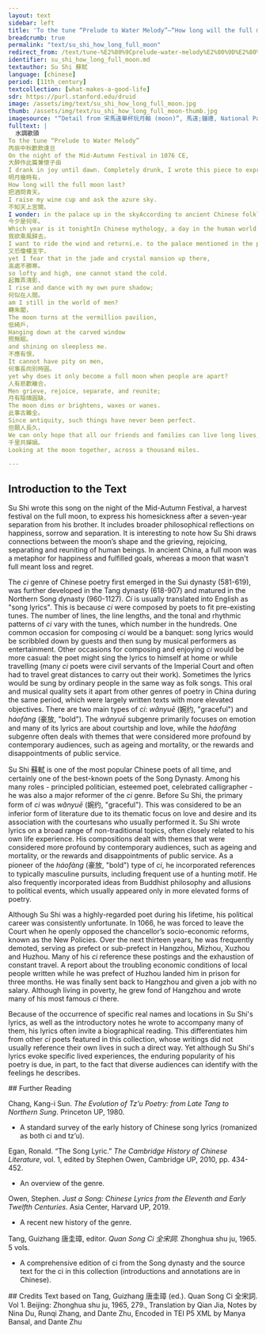 ```yaml
---
layout: text
sidebar: left
title: 'To the tune “Prelude to Water Melody”—“How long will the full moon last?” | 水調歌頭 · 明月幾時有'
breadcrumb: true
permalink: "text/su_shi_how_long_full_moon"
redirect_from: /text/tune-%E2%80%9Cprelude-water-melody%E2%80%9D%E2%80%94%E2%80%9Chow-long-will-full-moon-last%E2%80%9D
identifier: su_shi_how_long_full_moon.md
textauthor: Su Shi 蘇軾
language: [chinese]
period: [11th_century]
textcollection: [what-makes-a-good-life]
sdr: https://purl.stanford.edu/druid 
image: /assets/img/text/su_shi_how_long_full_moon.jpg
thumb: /assets/img/text/su_shi_how_long_full_moon-thumb.jpg
imagesource: "“Detail from 宋馬遠舉杯玩月軸 (moon)”, 馬遠;鍾禮, National Palace Museum, Accession Number: K2A000844N000000000PAA [Public Domain]"
fulltext: |
  水調歌頭
To the tune “Prelude to Water Melody”
丙辰中秋歡飲達旦
On the night of the Mid-Autumn Festival in 1076 CE,
大醉作此篇兼懷子由
I drank in joy until dawn. Completely drunk, I wrote this piece to express my longing for ZiyouZiyou was the younger brother of the speaker..
明月幾時有，
How long will the full moon last?
把酒問青天。
I raise my wine cup and ask the azure sky.
不知天上宮闕，
I wonder: in the palace up in the skyAccording to ancient Chinese folklore, there was a palace on the moon named Guanghan Palace 广寒宫, where a goddess resided by an osmanthus tree with her rabbit. “The palace up in the sky” refers to this palace.,
今夕是何年。
Which year is it tonightIn Chinese mythology, a day in the human world is a year on the moon. By asking what year it is on the moon, the speaker is also asking what day it is in the human world.?
我欲乘風歸去，
I want to ride the wind and returni.e. to the palace mentioned in the previous line.,
又恐瓊樓玉宇， 
yet I fear that in the jade and crystal mansion up there,
高處不勝寒。
so lofty and high, one cannot stand the cold.
起舞弄清影，
I rise and dance with my own pure shadow;
何似在人間。
am I still in the world of men?
轉朱閣，
The moon turns at the vermillion pavilion,
低綺戶，
Hanging down at the carved window
照無眠。
and shining on sleepless me.
不應有恨，
It cannot have pity on men,
何事長向別時圓。
yet why does it only become a full moon when people are apart?
人有悲歡離合，
Men grieve, rejoice, separate, and reunite;
月有陰晴圓缺，
The moon dims or brightens, waxes or wanes.
此事古難全。
Since antiquity, such things have never been perfect.
但願人長久，
We can only hope that all our friends and families can live long lives,
千里共嬋娟。
Looking at the moon together, across a thousand miles.

--- 
```

## Introduction to the Text 
<p><meta charset="utf-8" />Su Shi wrote this song on the night of the Mid-Autumn Festival, a harvest festival on the full moon, to express his homesickness after a seven-year separation from his brother. It includes broader philosophical reflections on happiness, sorrow and separation. It is interesting to note how Su Shi draws connections between the moon’s shape and the grieving, rejoicing, separating and reuniting of human beings. In ancient China, a full moon was a metaphor for happiness and fulfilled goals, whereas a moon that wasn't full meant loss and regret.</p> <p>The <em>ci</em> genre of Chinese poetry first emerged in the Sui dynasty (581-619), was further developed in the Tang dynasty (618-907) and matured in the Northern Song dynasty (960-1127). <em>Ci</em> is usually translated into English as "song lyrics". This is because <em>ci</em> were composed by poets to fit pre-existing tunes. The number of lines, the line lengths, and the tonal and rhythmic patterns of <em>ci</em> vary with the tunes, which number in the hundreds. One common occasion for composing <em>ci</em> would be a banquet: song lyrics would be scribbled down by guests and then sung by musical performers as entertainment. Other occasions for composing and enjoying <em>ci</em> would be more casual: the poet might sing the lyrics to himself at home or while travelling (many <em>ci</em> poets were civil servants of the Imperial Court and often had to travel great distances to carry out their work). Sometimes the lyrics would be sung by ordinary people in the same way as folk songs. This oral and musical quality sets it apart from other genres of poetry in China during the same period, which were largely written texts with more elevated objectives. There are two main types of <em>ci</em>: <em>wǎnyuē</em> (婉约, "graceful") and <em>háofàng</em> (豪放, "bold"). The <em>wǎnyuē</em> subgenre primarily focuses on emotion and many of its lyrics are about courtship and love, while the<em> háofàng</em> subgenre often deals with themes that were considered more profound by contemporary audiences, such as ageing and mortality, or the rewards and disappointments of public service.</p> <p><meta charset="utf-8" />Su Shi <meta charset="utf-8" />蘇軾 is one of the most popular Chinese poets of all time, and certainly one of the best-known poets of the Song Dynasty. Among his many roles - principled politician, esteemed poet, celebrated calligrapher - he was also a major reformer of the <em>ci</em> genre. Before Su Shi, the primary form of <em>ci</em> was <em>wǎnyuē</em> (婉约, "graceful"). This was considered to be an inferior form of literature due to its thematic focus on love and desire and its association with the courtesans who usually performed it. Su Shi wrote lyrics on a broad range of non-traditional topics, often closely related to his own life experience. His compositions dealt with themes that were considered more profound by contemporary audiences, such as ageing and mortality, or the rewards and disappointments of public service. As a pioneer of the <em>háofàng </em>(豪放, "bold") type of <em>ci</em>, he incorporated references to typically masculine pursuits, including frequent use of a hunting motif. He also frequently incorporated ideas from Buddhist philosophy and allusions to political events, which usually appeared only in more elevated forms of poetry.</p> <p dir="ltr">Although Su Shi was a highly-regarded poet during his lifetime, his political career was consistently unfortunate. In 1066, he was forced to leave the Court when he openly opposed the chancellor’s socio-economic reforms, known as the New Policies. Over the next thirteen years, he was frequently demoted, serving as prefect or sub-prefect in Hangzhou, Mizhou, Xuzhou and Huzhou. Many of his <em>ci</em> reference these postings and the exhaustion of constant travel. A report about the troubling economic conditions of local people written while he was prefect of Huzhou landed him in prison for three months. He was finally sent back to Hangzhou and given a job with no salary. Although living in poverty, he grew fond of Hangzhou and wrote many of his most famous <em>ci </em>there.</p> <p>Because of the occurrence of specific real names and locations in Su Shi's lyrics, as well as the introductory notes he wrote to accompany many of them, his lyrics often invite a biographical reading. This differentiates him from other <em>ci</em> poets featured in this collection, whose writings did not usually reference their own lives in such a direct way. Yet although Su Shi's lyrics evoke specific lived experiences, the enduring popularity of his poetry is due, in part, to the fact that diverse audiences can identify with the feelings he describes.</p>
## Further Reading 
<p>Chang, Kang-i Sun. <em>The Evolution of Tz’u Poetry: from Late Tang to Northern Sung</em>. Princeton UP, 1980.</p> <ul> <li>A standard survey of the early history of Chinese song lyrics (romanized as both ci and tz’u).</li> </ul> <p>Egan, Ronald. “The Song Lyric.” <em>The Cambridge History of Chinese Literature</em>, vol. 1, edited by Stephen Owen, Cambridge UP, 2010, pp. 434-452.</p> <ul> <li>An overview of the genre.</li> </ul> <p>Owen, Stephen. <em>Just a Song: Chinese Lyrics from the Eleventh and Early Twelfth Centuries</em>. Asia Center, Harvard UP, 2019.</p> <ul> <li>A recent new history of the genre.</li> </ul> <p>Tang, Guizhang 唐圭璋, editor. <em>Quan Song Ci 全宋詞</em>. Zhonghua shu ju, 1965. 5 vols.</p> <ul> <li>A comprehensive edition of ci from the Song dynasty and the source text for the ci in this collection (introductions and annotations are in Chinese).</li> </ul>
## Credits
Text based on Tang, Guizhang 唐圭璋 (ed.). Quan Song Ci 全宋詞. Vol 1. Beijing: Zhonghua shu ju, 1965, 279., Translation by Qian Jia, Notes by Nina Du, Runqi Zhang,  and Dante Zhu, Encoded in TEI P5 XML by Manya Bansal,  and Dante Zhu
